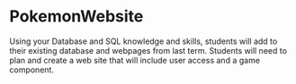 # PokemonWebsite
Using your Database and SQL knowledge and skills, students will add to their existing database and webpages from last term. Students will need to plan and create a web site that will include user access and a game component. 
